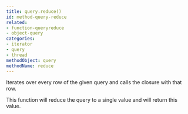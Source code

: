```yaml
---
title: query.reduce()
id: method-query-reduce
related:
- function-queryreduce
- object-query
categories:
- iterator
- query
- thread
methodObject: query
methodName: reduce
---
```


Iterates over every row of the given query and calls the closure with that row. 

This function will reduce the query to a single value and will return this value.
